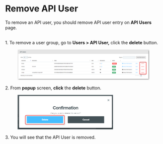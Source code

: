 # Remove API User

To remove an API user, you should remove API user entry on **API Users** page.

[\
](https://dev.virtualmetric.com/assets/help/images/APIUserDeleteButton.png)1.      To remove a user group, go to **Users > API User,** click the **delete** button.

<figure><img src="../../../.gitbook/assets/image (315).png" alt=""><figcaption></figcaption></figure>

2\.      From **popup** screen, **click** the **delete** button.

<div align="left">

<figure><img src="../../../.gitbook/assets/image (412).png" alt="" width="307"><figcaption></figcaption></figure>

</div>

3\.      You will see that the API User is removed.
